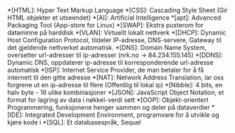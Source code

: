 *[HTML]: Hyper Text Markup Language
*[CSS]: Cascading Style Sheet (Gir HTML objekter et utseendet)
*[AI]: Artificial Intelligence
*[apt]: Advanced Packaging Tool (App-store for Linux)
*[SWAP]: Ekstra pusterom for dataminne på harddisk
*[VLAN]: Virtuellt lokalt nettverk
*[DHCP]: Dynamic Host Configuration Protocol, tildeler IP-adresse, DNS-servere, Gateway til det gjeldende nettverket automatisk.
*[DNS]: Domain Name System, oversetter url-adresser til ip-adresser (nrk.no -> 84.234.155.145)
*[DDNS]: Dynamic DNS, oppdaterer ip-adresse til korresponderende url-adresse automatisk
*[ISP]: Internet Service Provider, de man betaler for å få internett til den gitte adresse
*[NAT]: Network Address Translation, lar oss forgrene ut en ip-adresse til flere (Offentlig til lokal ip)
*[Nibble]: 4 bits, en halv byte - 16 ulike kombinasjoner
*[JSON]: JavaScript Object Notation, et format for lagring av data i nøkkel-verdi sett
*[OOP]: Objekt-orientert Programmering, funksjonene henger sammen og deler på dataverdier
*[IDE]: Integrated Development Environment, programvare for å utvikle og kjøre kode i
*[SQL]: Et databasespråk, Sequel